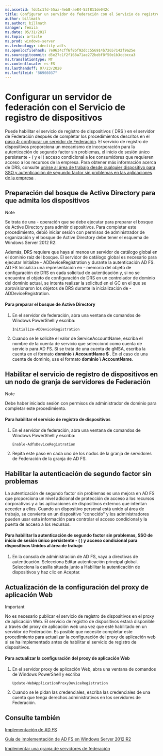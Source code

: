 ```yaml
---
ms.assetid: fdd1c1fd-55aa-4eb8-ae84-53f811de042c
title: Configurar un servidor de federación con el Servicio de registro de dispositivos
author: billmath
ms.author: billmath
manager: femila
ms.date: 05/31/2017
ms.topic: article
ms.prod: windows-server
ms.technology: identity-adfs
ms.openlocfilehash: 7e9634cff6f8bf92dcc556914b72657142f9a25e
ms.sourcegitcommit: d5e27c1f2f168a71ae272bebf8f50e1b3ccbcca3
ms.translationtype: MT
ms.contentlocale: es-ES
ms.lasthandoff: 07/23/2020
ms.locfileid: "86966037"
---
```

# <a name="configure-a-federation-server-with-device-registration-service"></a>Configurar un servidor de federación con el Servicio de registro de dispositivos

Puede habilitar el servicio de registro de dispositivos \( DRS \) en el servidor de Federación después de completar los procedimientos descritos en el [paso 4: configurar un servidor de Federación](/previous-versions/orphan-topics/ws.11/dn303424(v=ws.11)). El servicio de registro de dispositivos proporciona un mecanismo de incorporación para la autenticación de segundo factor sin problemas, el inicio de sesión único persistente \- \( y el \) acceso condicional a los consumidores que requieren acceso a los recursos de la empresa. Para obtener más información acerca de DRS, consulte [unirse al área de trabajo desde cualquier dispositivo para SSO y autenticación de segundo factor sin problemas en las aplicaciones de la empresa](../../ad-fs/operations/Join-to-Workplace-from-Any-Device-for-SSO-and-Seamless-Second-Factor-Authentication-Across-Company-Applications.md) .  
  
## <a name="prepare-your-active-directory-forest-to-support-devices"></a>Preparación del bosque de Active Directory para que admita los dispositivos  
  
> [!NOTE]  
> Se trata de una \- operación que se debe ejecutar para preparar el bosque de Active Directory para admitir dispositivos. Para completar este procedimiento, debió iniciar sesión con permisos de administrador de organización y el bosque de Active Directory debe tener el esquema de Windows Server 2012 R2.  
>   
> Además, DRS requiere que haya al menos un servidor de catálogo global en el dominio raíz del bosque. El servidor de catálogo global es necesario para ejecutar Initialize \- ADDeviceRegistration y durante la autenticación AD FS. AD FS Inicializa una representación en \- memoria del objeto de configuración de DRS en cada solicitud de autenticación y, si no se encuentra el objeto de configuración de DRS en un controlador de dominio del dominio actual, se intenta realizar la solicitud en el GC en el que se aprovisionaron los objetos de DRS durante la inicialización de \- ADDeviceRegistration.  
  
#### <a name="to-prepare-the-active-directory-forest"></a>Para preparar el bosque de Active Directory  
  
1.  En el servidor de federación, abra una ventana de comandos de Windows PowerShell y escriba:  
  
    ```  
    Initialize-ADDeviceRegistration  
    ```  
  
2.  Cuando se le solicite el valor de ServiceAccountName, escriba el nombre de la cuenta de servicio que seleccionó como cuenta de servicio para AD FS.  Si se trata de una cuenta de gMSA, escriba la cuenta en el formato **dominio \\ AccountName $** . En el caso de una cuenta de dominio, use el formato **dominio \\ AccountName**.  
  
## <a name="enable-device-registration-service-on-a-federation-server-farm-node"></a>Habilitar el servicio de registro de dispositivos en un nodo de granja de servidores de Federación  
  
> [!NOTE]  
> Debe haber iniciado sesión con permisos de administrador de dominio para completar este procedimiento.  
  
#### <a name="to-enable-device-registration-service"></a>Para habilitar el servicio de registro de dispositivos  
  
1.  En el servidor de federación, abra una ventana de comandos de Windows PowerShell y escriba:  
  
    ```  
    Enable-AdfsDeviceRegistration  
    ```  
  
2.  Repita este paso en cada uno de los nodos de la granja de servidores de Federación de la granja de AD FS.  
  
## <a name="enable-seamless-second-factor-authentication"></a>Habilitar la autenticación de segundo factor sin problemas  
La autenticación de segundo factor sin problemas es una mejora en AD FS que proporciona un nivel adicional de protección de acceso a los recursos corporativos y a las aplicaciones de dispositivos externos que intentan acceder a ellos. Cuando un dispositivo personal está unido al área de trabajo, se convierte en un dispositivo "conocido" y los administradores pueden usar esta información para controlar el acceso condicional y la puerta de acceso a los recursos.  
  
#### <a name="to-enable-seamless-second-factor-authentication-persistent-single-sign-on-sso-and-conditional-access-for-workplace-joined-devices"></a>Para habilitar la autenticación de segundo factor sin problemas, SSO de inicio de sesión único persistente \- \( \) y acceso condicional para dispositivos Unidos al área de trabajo  
  
1.  En la consola de administración de AD FS, vaya a directivas de autenticación. Selecciona Editar autenticación principal global. Selecciona la casilla situada junto a Habilitar la autenticación de dispositivos y haz clic en Aceptar.  
  
## <a name="update-the-web-application-proxy-configuration"></a>Actualización de la configuración del proxy de aplicación Web  
  
> [!IMPORTANT]  
> No es necesario publicar el servicio de registro de dispositivos en el proxy de aplicación Web.  El servicio de registro de dispositivos estará disponible a través del proxy de aplicación web una vez que esté habilitado en un servidor de Federación.  Es posible que necesite completar este procedimiento para actualizar la configuración del proxy de aplicación web si se ha implementado antes de habilitar el servicio de registro de dispositivos.  
  
#### <a name="to-update-the-web-application-proxy-configuration"></a>Para actualizar la configuración del proxy de aplicación Web  
  
1.  En el servidor proxy de aplicación Web, abra una ventana de comandos de Windows PowerShell y escriba  
  
    ```  
    Update-WebApplicationProxyDeviceRegistration  
    ```  
  
2.  Cuando se le pidan las credenciales, escriba las credenciales de una cuenta que tenga derechos administrativos en los servidores de Federación.  
  
## <a name="see-also"></a>Consulte también 

[Implementación de AD FS](../../ad-fs/AD-FS-Deployment.md)  

[Guía de implementación de AD FS en Windows Server 2012 R2](../../ad-fs/deployment/Windows-Server-2012-R2-AD-FS-Deployment-Guide.md)  
 
[Implementar una granja de servidores de federación](../../ad-fs/deployment/Deploying-a-Federation-Server-Farm.md)  
  
